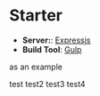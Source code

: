 # Starter

+ **Server:**: [Expressjs](http://expressjs.com/)
+ **Build Tool**: [Gulp](http://gulpjs.com/)

as an example

test
test2
test3
test4
